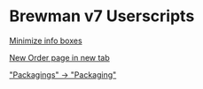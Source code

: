 # Brewman v7 Userscripts

[Minimize info boxes](https://github.com/rebellion-beer-company/brewman-userscripts/blob/master/minimize.user.js?raw=true)

[New Order page in new tab](https://github.com/rebellion-beer-company/brewman-userscripts/blob/master/newtaborder.user.js?raw=true)

["Packagings" -> "Packaging"](https://github.com/rebellion-beer-company/brewman-userscripts/blob/master/packagings.user.js?raw=true)
